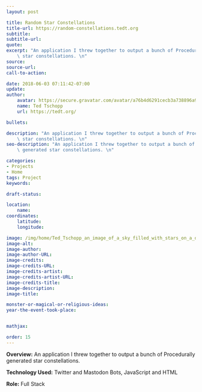 ```yaml
---
layout: post

title: Random Star Constellations
title-url: https://random-constellations.tedt.org
subtitle:
subtitle-url:
quote:
excerpt: "An application I threw together to output a bunch of Procedurally generated\
    \ star constellations. \n"
source:
source-url:
call-to-action:

date: 2018-06-03 07:11:42-07:00
update:
author:
    avatar: https://secure.gravatar.com/avatar/a76b4d6291cecb3a738896a971bfb903?s=512&d=mp&r=g
    name: Ted Tschopp
    url: https://tedt.org/

bullets:

description: "An application I threw together to output a bunch of Procedurally generated\
    \ star constellations. \n"
seo-description: "An application I threw together to output a bunch of Procedurally\
    \ generated star constellations. \n"

categories: 
- Projects
- Home
tags: Project
keywords:

draft-status:

location:
    name:
coordinates:
    latitude:
    longitude:

image: /img/home/Ted_Tschopp_an_image_of_a_sky_filled_with_stars_on_a_dark_night.jpg
image-alt:
image-author:
image-author-URL:
image-credits:
image-credits-URL:
image-credits-artist:
image-credits-artist-URL:
image-credits-title:
image-description:
image-title:

monster-or-magical-or-religious-ideas:
year-the-event-took-place:


mathjax:

order: 15
---
```


**Overview:** An application I threw together to output a bunch of Procedurally generated star constellations.

**Technology Used:** Twitter and Mastodon Bots, JavaScript and HTML

**Role:** Full Stack